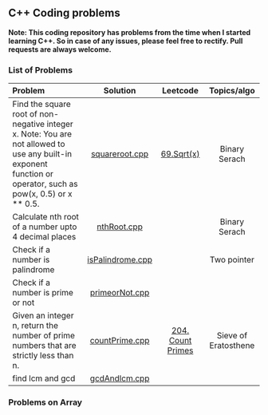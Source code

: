 ## C++ Coding problems

**Note: This coding repository has problems from the time when I started learning C++. So in case of any issues, please feel free to rectify. Pull requests are always welcome.**

### List of Problems
| Problem | Solution | Leetcode | Topics/algo |
| :------------ | :----------: | :----------: |  :----------: |
| Find the square root of non-negative integer x. Note: You are not allowed to use any built-in exponent function or operator, such as pow(x, 0.5) or x ** 0.5. | [squareroot.cpp](./squareroot.cpp) | [69.Sqrt(x)](https://leetcode.com/problems/sqrtx/description/) | Binary Serach |
| Calculate nth root of a number upto 4 decimal places | [nthRoot.cpp](./nthRoot.cpp) | | Binary Serach |
| Check if a number is palindrome| [isPalindrome.cpp](./isPalindrome.cpp) | | Two pointer |
| Check if a number is prime or not| [primeorNot.cpp](./primeorNot.cpp) | | |
| Given an integer n, return the number of prime numbers that are strictly less than n. | [countPrime.cpp](./countPrime.cpp) | [204. Count Primes](https://leetcode.com/problems/count-primes/description/) | Sieve of Eratosthene |
| find lcm and gcd | [gcdAndlcm.cpp](./gcdAndlcm.cpp) | | |



### Problems on Array



